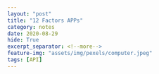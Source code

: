 ```yaml
---
layout: "post"
title: "12 Factors APPs"
category: notes
date: 2020-08-29
hide: True
excerpt_separator: <!--more-->
feature-img: "assets/img/pexels/computer.jpeg"
tags: [API]
---
```

